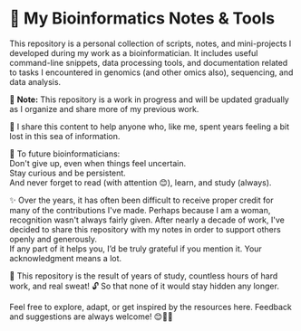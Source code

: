 # 🧬 My Bioinformatics Notes & Tools

This repository is a personal collection of scripts, notes, and mini-projects I developed during my work as a bioinformatician. It includes useful command-line snippets, data processing tools, and documentation related to tasks I encountered in genomics (and other omics also), sequencing, and data analysis.

🚧 **Note:** This repository is a work in progress and will be updated gradually as I organize and share more of my previous work.

💬 I share this content to help anyone who, like me, spent years feeling a bit lost in this sea of information.

🌱 To future bioinformaticians:  
Don't give up, even when things feel uncertain.  
Stay curious and be persistent.  
And never forget to read (with attention 😊), learn, and study (always).

✨ Over the years, it has often been difficult to receive proper credit for many of the contributions I've made. Perhaps because I am a woman, recognition wasn't always fairly given.
After nearly a decade of work, I've decided to share this repository with my notes in order to support others openly and generously.  
If any part of it helps you, I’d be truly grateful if you mention it.
Your acknowledgment means a lot.

💪 This repository is the result of years of study, countless hours of hard work, and real sweat!
🔓 So that none of it would stay hidden any longer.

Feel free to explore, adapt, or get inspired by the resources here.
Feedback and suggestions are always welcome! 😊💬🤝

